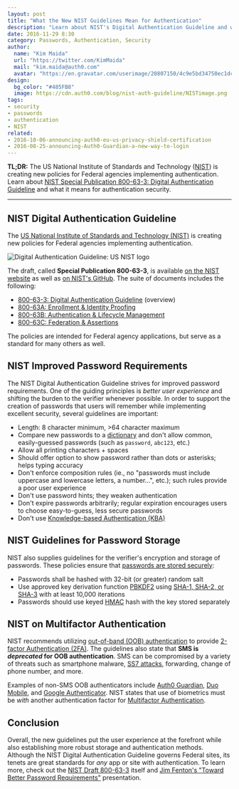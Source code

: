 ```yaml
---
layout: post
title: "What the New NIST Guidelines Mean for Authentication"
description: "Learn about NIST's Digital Authentication Guideline and what it means for authentication security."
date: 2016-11-29 8:30
category: Passwords, Authentication, Security
author:
  name: "Kim Maida"
  url: "https://twitter.com/KimMaida"
  mail: "kim.maida@auth0.com"
  avatar: "https://en.gravatar.com/userimage/20807150/4c9e5bd34750ec1dcedd71cb40b4a9ba.png"
design:
  bg_color: "#485FB8"
  image: https://cdn.auth0.com/blog/nist-auth-guideline/NISTimage.png
tags:
- security
- passwords
- authentication
- NIST
related:
- 2016-10-06-announcing-auth0-eu-us-privacy-shield-certification
- 2016-08-25-announcing-Auth0-Guardian-a-new-way-to-login
---
```


**TL;DR:** The US National Institute of Standards and Technology ([NIST](https://www.nist.gov/)) is creating new policies for Federal agencies implementing authentication. Learn about [NIST Special Publication 800-63-3: Digital Authentication Guideline](https://pages.nist.gov/800-63-3/sp800-63-3.html) and what it means for authentication security. 

---

## NIST Digital Authentication Guideline

The [US National Institute of Standards and Technology (NIST)](https://www.nist.gov/) is creating new policies for Federal agencies implementing authentication.

![Digital Authentication Guideline: US NIST logo](https://cdn.auth0.com/blog/nist-auth-guideline/nist.png)

The draft, called **Special Publication 800-63-3**, is available [on the NIST website](https://pages.nist.gov/800-63-3) as well as [on NIST's GitHub](https://github.com/usnistgov/800-63-3). The suite of documents includes the following:

* [800-63-3: Digital Authentication Guideline](https://pages.nist.gov/800-63-3/sp800-63-3.html) (overview)
* [800-63A: Enrollment & Identity Proofing](https://pages.nist.gov/800-63-3/sp800-63a.html)
* [800-63B: Authentication & Lifecycle Management](https://pages.nist.gov/800-63-3/sp800-63b.html)
* [800-63C: Federation & Assertions](https://pages.nist.gov/800-63-3/sp800-63c.html)

The policies are intended for Federal agency applications, but serve as a standard for many others as well.

## NIST Improved Password Requirements

The NIST Digital Authentication Guideline strives for improved password requirements. One of the guiding principles is _better user experience_ and shifting the burden to the verifier whenever possible. In order to support the creation of passwords that users will remember while implementing excellent security, several guidelines are important:

* Length: 8 character minimum, >64 character maximum
* Compare new passwords to a [dictionary](https://auth0.com/docs/connections/database/password-options#password-dictionary) and don't allow common, easily-guessed passwords (such as `password`, `abc123`, etc.)
* Allow all printing characters + spaces
* Should offer option to show password rather than dots or asterisks; helps typing accuracy
* Don't enforce composition rules (ie., no "passwords must include uppercase and lowercase letters, a number...", etc.); such rules provide a poor user experience
* Don't use password hints; they weaken authentication 
* Don't expire passwords arbitrarily; regular expiration encourages users to choose easy-to-guess, less secure passwords
* Don't use [Knowledge-based Authentication (KBA)](https://en.wikipedia.org/wiki/Knowledge-based_authentication)

## NIST Guidelines for Password Storage

NIST also supplies guidelines for the verifier's encryption and storage of passwords. These policies ensure that [passwords are stored securely](https://nakedsecurity.sophos.com/2013/11/20/serious-security-how-to-store-your-users-passwords-safely/):

* Passwords shall be hashed with 32-bit (or greater) random salt
* Use approved key derivation function [PBKDF2](https://www.ietf.org/rfc/rfc6070.txt) using [SHA-1, SHA-2, or SHA-3](https://en.wikipedia.org/wiki/Secure_Hash_Algorithm) with at least 10,000 iterations
* Passwords should use keyed [HMAC](https://tools.ietf.org/html/rfc2104) hash with the key stored separately

## NIST on Multifactor Authentication

NIST recommends utilizing [out-of-band (OOB) authentication](https://www.techopedia.com/definition/29532/out-of-band-authentication-ooba) to provide [2-factor Authentication (2FA)](https://auth0.com/learn/two-factor-authentication/). The guidelines also state that **SMS is _deprecated_ for OOB authentication**. SMS can be compromised by a variety of threats such as smartphone malware, [SS7 attacks](https://www.theguardian.com/technology/2016/apr/19/ss7-hack-explained-mobile-phone-vulnerability-snooping-texts-calls), forwarding, change of phone number, and more.

Examples of non-SMS OOB authenticators include [Auth0 Guardian](https://auth0.com/docs/multifactor-authentication/guardian), [Duo Mobile](https://duo.com/solutions/features/two-factor-authentication-methods/duo-mobile), and [Google Authenticator](https://support.google.com/accounts/answer/1066447?hl=en). NIST states that use of biometrics must be _with_ another authentication factor for [Multifactor Authentication](https://auth0.com/learn/multifactor-authentication/).

## Conclusion

Overall, the new guidelines put the user experience at the forefront while also establishing more robust storage and authentication methods. Although the NIST Digital Authentication Guideline governs Federal sites, its tenets are great standards for _any_ app or site with authentication. To learn more, check out the [NIST Draft 800-63-3](https://pages.nist.gov/800-63-3) itself and [Jim Fenton's "Toward Better Password Requirements"](http://www.slideshare.net/jim_fenton/toward-better-password-requirements) presentation. 


